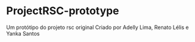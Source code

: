 # ProjectRSC-prototype
Um protótipo do projeto rsc original
Criado por Adelly Lima, Renato Lélis e Yanka Santos
